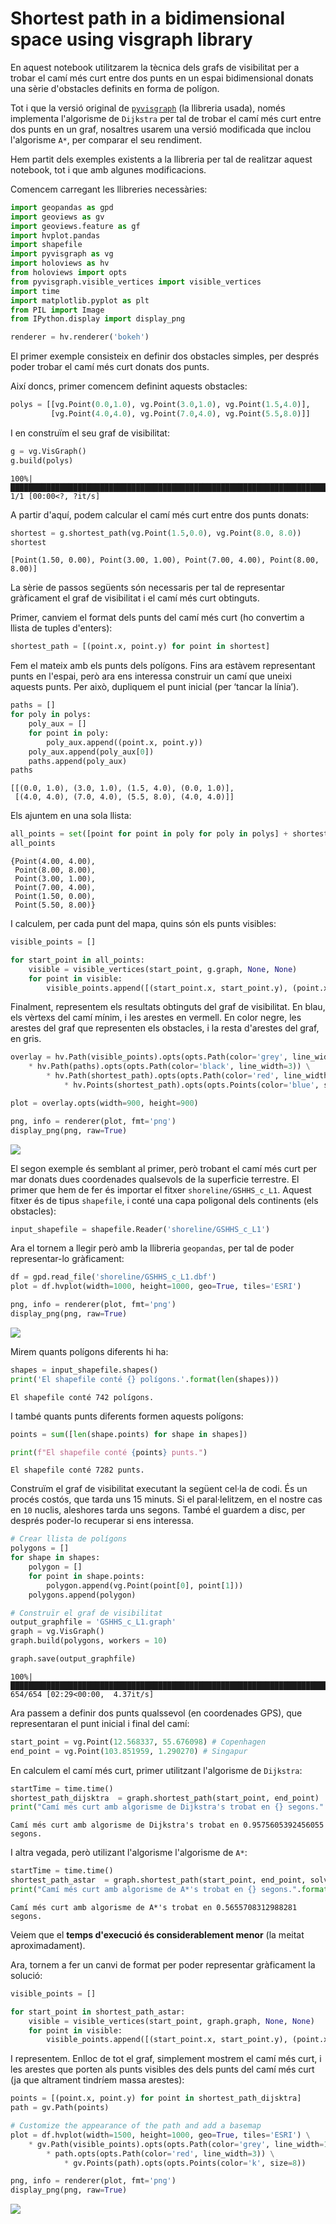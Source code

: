 # Shortest path in a bidimensional space using visgraph library


En aquest notebook utilitzarem la tècnica dels grafs de visibilitat per a trobar el camí més curt entre dos punts en un espai bidimensional donats una sèrie d'obstacles definits en forma de polígon. 


Tot i que la versió original de [``pyvisgraph``](https://github.com/TaipanRex/pyvisgraph) (la llibreria usada), només implementa l'algorisme de ``Dijkstra`` per tal de trobar el camí més curt entre dos punts en un graf, nosaltres usarem una versió modificada que inclou l'algorisme ``A*``, per comparar el seu rendiment.

Hem partit dels exemples existents a la llibreria per tal de realitzar aquest notebook, tot i que amb algunes modificacions.

Comencem carregant les llibreries necessàries:


```python
import geopandas as gpd
import geoviews as gv
import geoviews.feature as gf
import hvplot.pandas
import shapefile
import pyvisgraph as vg
import holoviews as hv
from holoviews import opts
from pyvisgraph.visible_vertices import visible_vertices
import time
import matplotlib.pyplot as plt
from PIL import Image
from IPython.display import display_png

renderer = hv.renderer('bokeh')
```

El primer exemple consisteix en definir dos obstacles simples, per després poder trobar el camí més curt donats dos punts.

Així doncs, primer comencem definint aquests obstacles:


```python
polys = [[vg.Point(0.0,1.0), vg.Point(3.0,1.0), vg.Point(1.5,4.0)],
         [vg.Point(4.0,4.0), vg.Point(7.0,4.0), vg.Point(5.5,8.0)]]
```

I en construïm el seu graf de visibilitat:


```python
g = vg.VisGraph()
g.build(polys)
```

    100%|██████████████████████████████████████████████████████████████████████████████████████████████████████████████| 1/1 [00:00<?, ?it/s]
    

A partir d'aquí, podem calcular el camí més curt entre dos punts donats:


```python
shortest = g.shortest_path(vg.Point(1.5,0.0), vg.Point(8.0, 8.0))
shortest
```




    [Point(1.50, 0.00), Point(3.00, 1.00), Point(7.00, 4.00), Point(8.00, 8.00)]



La sèrie de passos següents són necessaris per tal de representar gràficament el graf de visibilitat i el camí més curt obtinguts.

Primer, canviem el format dels punts del camí més curt (ho convertim a llista de tuples d'enters):


```python
shortest_path = [(point.x, point.y) for point in shortest]
```

Fem el mateix amb els punts dels polígons. Fins ara estàvem representant punts en l'espai, però ara ens interessa construir un camí que uneixi aquests punts. Per això, dupliquem el punt inicial (per ‘tancar la línia’).


```python
paths = []
for poly in polys:
    poly_aux = []
    for point in poly:
        poly_aux.append((point.x, point.y))
    poly_aux.append(poly_aux[0])
    paths.append(poly_aux)
paths
```




    [[(0.0, 1.0), (3.0, 1.0), (1.5, 4.0), (0.0, 1.0)],
     [(4.0, 4.0), (7.0, 4.0), (5.5, 8.0), (4.0, 4.0)]]



Els ajuntem en una sola llista:


```python
all_points = set([point for point in poly for poly in polys] + shortest)
all_points
```




    {Point(4.00, 4.00),
     Point(8.00, 8.00),
     Point(3.00, 1.00),
     Point(7.00, 4.00),
     Point(1.50, 0.00),
     Point(5.50, 8.00)}



I calculem, per cada punt del mapa, quins són els punts visibles:


```python
visible_points = []

for start_point in all_points:
    visible = visible_vertices(start_point, g.graph, None, None)
    for point in visible:
        visible_points.append([(start_point.x, start_point.y), (point.x, point.y)])
```

Finalment, representem els resultats obtinguts del graf de visibilitat. En blau, els vèrtexs del camí mínim, i les arestes en vermell. En color negre, les arestes del graf que representen els obstacles, i la resta d'arestes del graf, en gris.


```python
overlay = hv.Path(visible_points).opts(opts.Path(color='grey', line_width=0.5)) \
    * hv.Path(paths).opts(opts.Path(color='black', line_width=3)) \
        * hv.Path(shortest_path).opts(opts.Path(color='red', line_width=3)) \
            * hv.Points(shortest_path).opts(opts.Points(color='blue', size=8))

plot = overlay.opts(width=900, height=900)

png, info = renderer(plot, fmt='png')
display_png(png, raw=True)
```


    
![](https://github.com/zepholus/visgraph/blob/main/visgraph_md/output_19_0.png?raw=true)
    


El segon exemple és semblant al primer, però trobant el camí més curt per mar donats dues coordenades qualsevols de la superficie terrestre. El primer que hem de fer és importar el fitxer ``shoreline/GSHHS_c_L1``. Aquest fitxer és de tipus ``shapefile``, i conté una capa poligonal dels continents (els obstacles):


```python
input_shapefile = shapefile.Reader('shoreline/GSHHS_c_L1')

```

Ara el tornem a llegir però amb la llibreria ``geopandas``, per tal de poder representar-lo gràficament:


```python
df = gpd.read_file('shoreline/GSHHS_c_L1.dbf')
plot = df.hvplot(width=1000, height=1000, geo=True, tiles='ESRI')

png, info = renderer(plot, fmt='png')
display_png(png, raw=True)
```


    
![](https://github.com/zepholus/visgraph/blob/main/visgraph_md/output_23_0.png?raw=true)
        


Mirem quants polígons diferents hi ha:


```python
shapes = input_shapefile.shapes()
print('El shapefile conté {} polígons.'.format(len(shapes)))
```

    El shapefile conté 742 polígons.
    

I també quants punts diferents formen aquests polígons:


```python
points = sum([len(shape.points) for shape in shapes])

print(f"El shapefile conté {points} punts.")
```

    El shapefile conté 7282 punts.
    

Construïm el graf de visibilitat executant la següent cel·la de codi. És un procés costós, que tarda uns 15 minuts. Si el paral·lelitzem, en el nostre cas en ``10`` nuclis, aleshores tarda uns segons. També el guardem a disc, per després poder-lo recuperar si ens interessa.


```python
# Crear llista de polígons
polygons = []
for shape in shapes:
    polygon = []
    for point in shape.points:
        polygon.append(vg.Point(point[0], point[1]))
    polygons.append(polygon)

# Construïr el graf de visibilitat
output_graphfile = 'GSHHS_c_L1.graph'
graph = vg.VisGraph()
graph.build(polygons, workers = 10)

graph.save(output_graphfile)
```

    100%|██████████████████████████████████████████████████████████████████████████████████████████████████| 654/654 [02:29<00:00,  4.37it/s]
    

Ara passem a definir dos punts qualssevol (en coordenades GPS), que representaran el punt inicial i final del camí:


```python
start_point = vg.Point(12.568337, 55.676098) # Copenhagen
end_point = vg.Point(103.851959, 1.290270) # Singapur
```

En calculem el camí més curt, primer utilitzant l'algorisme de  ``Dijkstra``:


```python
startTime = time.time()
shortest_path_dijsktra  = graph.shortest_path(start_point, end_point)
print("Camí més curt amb algorisme de Dijkstra's trobat en {} segons.".format(time.time() - startTime))
```

    Camí més curt amb algorisme de Dijkstra's trobat en 0.9575605392456055 segons.
    

I altra vegada, però utilizant l'algorisme l'algorisme de  ``A*``:


```python
startTime = time.time()
shortest_path_astar  = graph.shortest_path(start_point, end_point, solver = "astar")
print("Camí més curt amb algorisme de A*'s trobat en {} segons.".format(time.time() - startTime))
```

    Camí més curt amb algorisme de A*'s trobat en 0.5655708312988281 segons.
    

Veiem que el **temps d'execució és considerablement menor** (la meitat aproximadament).<br>

Ara, tornem a fer un canvi de format per poder representar gràficament la solució:


```python
visible_points = []

for start_point in shortest_path_astar:
    visible = visible_vertices(start_point, graph.graph, None, None)
    for point in visible:
        visible_points.append([(start_point.x, start_point.y), (point.x, point.y)])
```

I representem. Enlloc de tot el graf, simplement mostrem el camí més curt, i les arestes que porten als punts visibles des dels punts del camí més curt (ja que altrament tindríem massa arestes):


```python
points = [(point.x, point.y) for point in shortest_path_dijsktra]
path = gv.Path(points)

# Customize the appearance of the path and add a basemap
plot = df.hvplot(width=1500, height=1000, geo=True, tiles='ESRI') \
    * gv.Path(visible_points).opts(opts.Path(color='grey', line_width=1)) \
        * path.opts(opts.Path(color='red', line_width=3)) \
            * gv.Points(path).opts(opts.Points(color='k', size=8))

png, info = renderer(plot, fmt='png')
display_png(png, raw=True)
```
![](https://github.com/zepholus/visgraph/blob/main/visgraph_md/output_39_0.png?raw=true)

